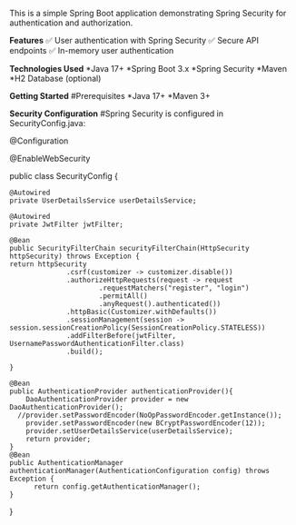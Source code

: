 This is a simple Spring Boot application demonstrating Spring Security for authentication and authorization.

**Features**
✅ User authentication with Spring Security
✅ Secure API endpoints
✅ In-memory user authentication

**Technologies Used**
*Java 17+
*Spring Boot 3.x
*Spring Security
*Maven
*H2 Database (optional)

**Getting Started**
#Prerequisites
*Java 17+
*Maven 3+

**Security Configuration**
#Spring Security is configured in SecurityConfig.java:

@Configuration

@EnableWebSecurity

public class SecurityConfig {

    @Autowired
    private UserDetailsService userDetailsService;

    @Autowired
    private JwtFilter jwtFilter;

    @Bean
    public SecurityFilterChain securityFilterChain(HttpSecurity httpSecurity) throws Exception {
    return httpSecurity
                  .csrf(customizer -> customizer.disable())
                  .authorizeHttpRequests(request -> request
                          .requestMatchers("register", "login")
                          .permitAll()
                          .anyRequest().authenticated())
                  .httpBasic(Customizer.withDefaults())
                  .sessionManagement(session -> session.sessionCreationPolicy(SessionCreationPolicy.STATELESS))
                  .addFilterBefore(jwtFilter, UsernamePasswordAuthenticationFilter.class)
                  .build();

    }

    @Bean
    public AuthenticationProvider authenticationProvider(){
        DaoAuthenticationProvider provider = new DaoAuthenticationProvider();
      //provider.setPasswordEncoder(NoOpPasswordEncoder.getInstance());
        provider.setPasswordEncoder(new BCryptPasswordEncoder(12));
        provider.setUserDetailsService(userDetailsService);
        return provider;
    }
    @Bean
    public AuthenticationManager authenticationManager(AuthenticationConfiguration config) throws Exception {
          return config.getAuthenticationManager();
    }
}
